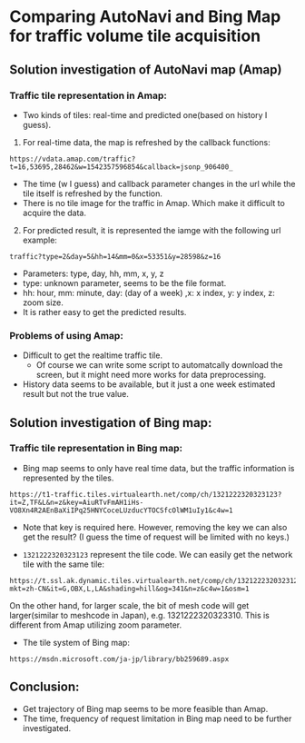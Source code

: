 # Comparing AutoNavi and Bing Map for traffic volume tile acquisition

## Solution investigation of AutoNavi map (Amap)

### Traffic tile representation in Amap:
- Two kinds of tiles: real-time and predicted one(based on history I guess). 
1. For real-time data, the map is refreshed by the callback functions: 
```
https://vdata.amap.com/traffic?t=16,53695,28462&w=1542357596854&callback=jsonp_906400_
```
- The time (w I guess) and callback parameter changes in the url while the tile itself is refreshed by the function. 
- There is no tile image for the traffic in Amap. Which make it difficult to acquire the data. 
 
2. For predicted result, it is represented the iamge with the following url example:
``` 
traffic?type=2&day=5&hh=14&mm=0&x=53351&y=28598&z=16  
```

- Parameters: type, day, hh, mm, x, y, z
- type: unknown parameter, seems to be the file format. 
- hh: hour, mm: minute, day: (day of a week) ,x: x index, y: y index, z: zoom size.
- It is rather easy to get the predicted results. 

### Problems of using Amap: 
- Difficult to get the realtime traffic tile. 
  -  Of course we can write some script to automatcally download the screen, but it might need more works for data preprocessing. 
- History data seems to be available, but it just a one week estimated result but not the true value. 


## Solution investigation of Bing map: 

### Traffic tile representation in Bing map: 
- Bing map seems to only have real time data, but the traffic information is represented by the tiles. 
```
https://t1-traffic.tiles.virtualearth.net/comp/ch/1321222320323123?it=Z,TF&L&n=z&key=AiuRTvFmAH1iHs-VO8Xn4R2AEnBaXiIPq25HNYCoceLUzducYTOCSfcOlWM1uIy1&c4w=1
```
- Note that key is required here. However, removing the key we can also get the result? (I guess the time of request will be limited with no keys.)

- `1321222320323123` represent the tile code. We can easily get the network tile with the same tile:

```
https://t.ssl.ak.dynamic.tiles.virtualearth.net/comp/ch/1321222320323123?mkt=zh-CN&it=G,OBX,L,LA&shading=hill&og=341&n=z&c4w=1&osm=1
```

On the other hand, for larger scale, the bit of mesh code will get larger(similar to meshcode in Japan), e.g. 1321222320323310. This is different from Amap utilizing zoom parameter. 

- The tile system of Bing map: 

```
https://msdn.microsoft.com/ja-jp/library/bb259689.aspx
```


## Conclusion: 
- Get trajectory of Bing map seems to be more feasible than Amap. 
- The time, frequency of request limitation in Bing map need to be further investigated.








